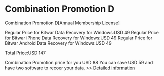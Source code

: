 # Combination Promotion D
Combination Promotion D[Annual Membership License] 

Regular Price for Bitwar Data Recovery for Windows:USD 49
Regular Price for Bitwar iPhone Data Recovery for Windows:USD 49
Regular Price for Bitwar Android Data Recovery for Windows:USD 49

Total Price:USD 147

Combination Promotion price for you USD 88
You can save USD 59 and have two software to recoer your data.
[>> Detailed information](https://secure.shareit.com/shareit/product.html?productid=300849698&affiliateid=200057808)
